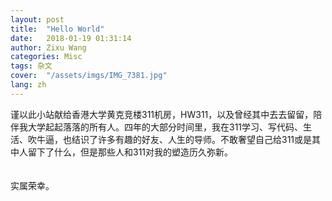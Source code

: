 ```yaml
---
layout: post
title:  "Hello World"
date:   2018-01-19 01:31:14
author: Zixu Wang
categories: Misc
tags: 杂文
cover:  "/assets/imgs/IMG_7381.jpg"
lang: zh
---
```


谨以此小站献给香港大学黄克竞楼311机房，HW311，以及曾经其中去去留留，陪伴我大学起起落落的所有人。四年的大部分时间里，我在311学习、写代码、生活、吹牛逼，也结识了许多有趣的好友、人生的导师。不敢奢望自己给311或是其中人留下了什么，但是那些人和311对我的塑造历久弥新。
<br/><br/><br/>
实属荣幸。

